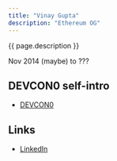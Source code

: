 ```yaml
---
title: "Vinay Gupta"
description: "Ethereum OG"
---
```


{{ page.description }}

Nov 2014 (maybe) to ???

## DEVCON0 self-intro
- [DEVCON0](https://youtu.be/_BvvUlKDqp0?t=32m29s)

## Links
- [LinkedIn](https://www.linkedin.com/in/vinay-gupta-0072/)
